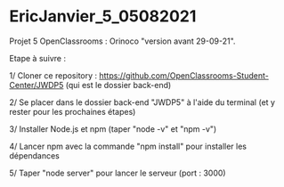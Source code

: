 # EricJanvier_5_05082021

Projet 5 OpenClassrooms : Orinoco "version avant 29-09-21".

Etape à suivre :

1/ Cloner ce repository : https://github.com/OpenClassrooms-Student-Center/JWDP5 (qui est le dossier back-end)

2/ Se placer dans le dossier back-end "JWDP5" à l'aide du terminal (et y rester pour les prochaines étapes)

3/ Installer Node.js et npm (taper "node -v" et "npm -v") 

4/ Lancer npm avec la commande "npm install" pour installer les dépendances

5/ Taper "node server" pour lancer le serveur (port : 3000)
